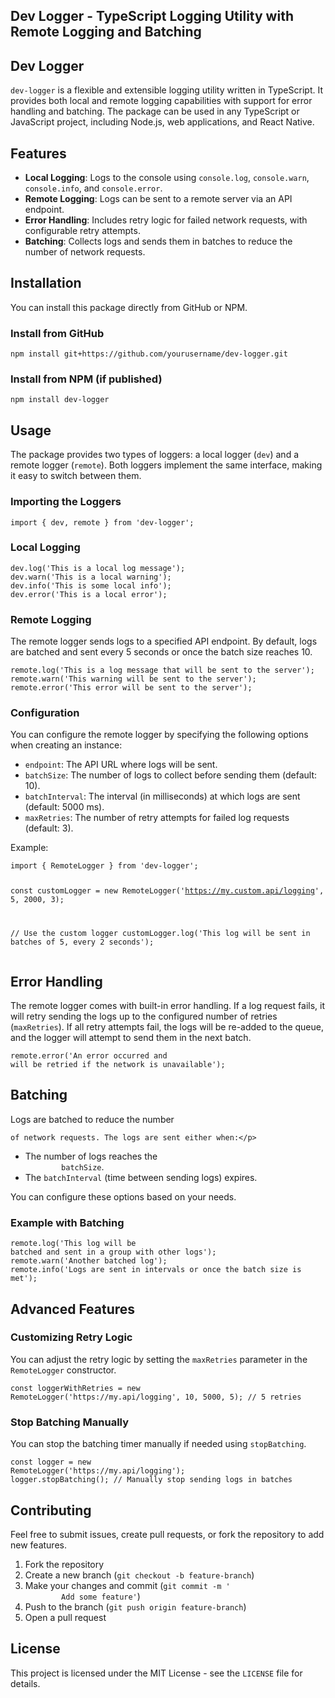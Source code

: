 <h2>Dev Logger - TypeScript Logging Utility with Remote Logging and Batching</h2>
<h2>Dev Logger</h2><p><code>dev-logger</code> is a flexible and extensible logging utility written in TypeScript. It
    provides both local and remote logging capabilities with support for error handling and batching. The package can be
    used in any TypeScript or JavaScript project, including Node.js, web applications, and React Native.</p><h2>
    Features</h2>
<ul>
    <li><strong>Local Logging</strong>: Logs to the console using <code>console.log</code>, <code>console.warn</code>,
        <code>console.info</code>, and <code>console.error</code>.
    </li>
    <li><strong>Remote Logging</strong>: Logs can be sent to a remote server via an API endpoint.</li>
    <li><strong>Error Handling</strong>: Includes retry logic for failed network requests, with configurable retry
        attempts.
    </li>
    <li><strong>Batching</strong>: Collects logs and sends them in batches to reduce the number of network requests.
    </li>
</ul><h2>Installation</h2><p>You can install this package directly from GitHub or NPM.</p><h3>Install from GitHub</h3>
<pre><code>npm install git+https://github.com/yourusername/dev-logger.git</code></pre><h3>Install from NPM (if
    published)</h3>
<pre><code>npm install dev-logger</code></pre><h2>Usage</h2><p>The package provides two types of loggers: a local logger
    (<code>dev</code>) and a remote logger (<code>remote</code>). Both loggers implement the same interface, making it
    easy to switch between them.</p><h3>Importing the Loggers</h3>
<pre><code>import { dev, remote } from 'dev-logger';</code></pre><h3>Local Logging</h3>
<pre><code>dev.log('This is a local log message');
dev.warn('This is a local warning');
dev.info('This is some local info');
dev.error('This is a local error');</code></pre><h3>Remote Logging</h3><p>The remote logger sends logs to a specified
    API endpoint. By default, logs are batched and sent every 5 seconds or once the batch size reaches 10.</p>
<pre><code>remote.log('This is a log message that will be sent to the server');
remote.warn('This warning will be sent to the server');
remote.error('This error will be sent to the server');</code></pre><h3>Configuration</h3><p>You can configure the remote
    logger by specifying the following options when creating an instance:</p>
<ul>
    <li><code>endpoint</code>: The API URL where logs will be sent.</li>
    <li><code>batchSize</code>: The number of logs to collect before sending them (default: 10).</li>
    <li><code>batchInterval</code>: The interval (in milliseconds) at which logs are sent (default: 5000 ms).</li>
    <li><code>maxRetries</code>: The number of retry attempts for failed log requests (default: 3).</li>
</ul><p>Example:</p>
<pre><code>import { RemoteLogger } from 'dev-logger';

const customLogger = new RemoteLogger('https://my.custom.api/logging', 5, 2000, 3);

// Use the custom logger
customLogger.log('This log will be sent in batches of 5, every 2 seconds');</code></pre><h2>Error Handling</h2><p>The
remote logger comes with built-in error handling. If a log request fails, it will retry sending the logs up to the
configured number of retries (<code>maxRetries</code>). If all retry attempts fail, the logs will be re-added to the
queue, and the logger will attempt to send them in the next batch.</p>
<pre><code>remote.error('An error occurred and
will be retried if the network is unavailable');</code></pre><h2>Batching</h2><p>Logs are batched to reduce the number
    of network requests. The logs are sent either when:</p>
<ul>
    <li>The number of logs reaches the <code>
        batchSize</code>.
    </li>
    <li>The <code>batchInterval</code> (time between sending logs) expires.</li>
</ul><p>You can
    configure these options based on your needs.</p><h3>Example with Batching</h3>
<pre><code>remote.log('This log will be
batched and sent in a group with other logs');
remote.warn('Another batched log');
remote.info('Logs are sent in intervals or once the batch size is met');</code></pre><h2>Advanced Features</h2><h3>
    Customizing Retry Logic</h3><p>You can adjust the retry logic by setting the <code>maxRetries</code> parameter in
    the <code>RemoteLogger</code> constructor.</p>
<pre><code>const loggerWithRetries = new
RemoteLogger('https://my.api/logging', 10, 5000, 5); // 5 retries</code></pre><h3>Stop Batching Manually</h3><p>You can
    stop the batching timer manually if needed using <code>stopBatching</code>.</p>
<pre><code>const logger = new
RemoteLogger('https://my.api/logging');
logger.stopBatching(); // Manually stop sending logs in batches</code></pre><h2>Contributing</h2><p>Feel free to submit
    issues, create pull requests, or fork the repository to add new features.</p>
<ol>
    <li>Fork the repository</li>
    <li>Create
        a new branch (<code>git checkout -b feature-branch</code>)
    </li>
    <li>Make your changes and commit (<code>git commit -m '
        Add some feature'</code>)
    </li>
    <li>Push to the branch (<code>git push origin feature-branch</code>)</li>
    <li>Open a pull
        request
    </li>
</ol><h2>License</h2><p>This project is licensed under the MIT License - see the <code>LICENSE</code> file
    for details.</p>
